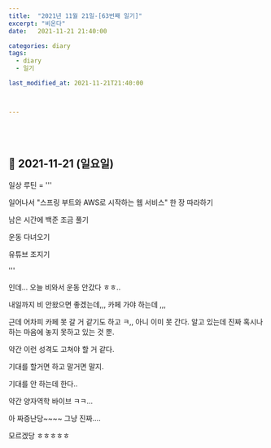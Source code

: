 ```yaml
---
title:  "2021년 11월 21일-[63번째 일기]"
excerpt: "비온다"
date:   2021-11-21 21:40:00 

categories: diary
tags:
  - diary
  - 일기

last_modified_at: 2021-11-21T21:40:00



---
```


<br/>

<br/>

## 🧾 2021-11-21 (일요일)

일상 루틴 = '''

일어나서 "스프링 부트와 AWS로 시작하는 웹 서비스" 한 장 따라하기

남은 시간에 백준 조금 풀기

운동 다녀오기

유튜브 조지기

'''

인데... 오늘 비와서 운동 안갔다 ㅎㅎ..

내일까지 비 안왔으면 좋겠는데,,, 카페 가야 하는데 ,,,

근데 어차피 카페 못 갈 거 같기도 하고 ㅋ,, 아니 이미 못 간다. 알고 있는데 진짜 혹시나 하는 마음에 놓지 못하고 있는 것 뿐.

약간 이런 성격도 고쳐야 할 거 같다.

기대를 할거면 하고 말거면 말지.

기대를 안 하는데 한다..

약간 양자역학 바이브 ㅋㅋ...

아 짜증난당~~~~ 그냥 진짜....

모르겠당 ㅎㅎㅎㅎㅎ